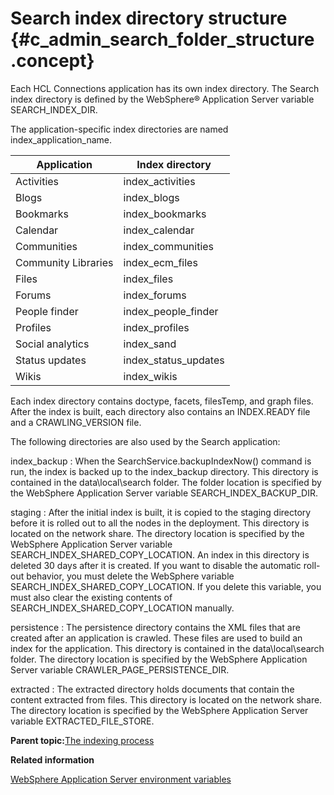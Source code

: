 # Search index directory structure {#c_admin_search_folder_structure .concept}

Each HCL Connections application has its own index directory. The Search index directory is defined by the WebSphere® Application Server variable SEARCH\_INDEX\_DIR.

The application-specific index directories are named index\_application\_name.

|Application|Index directory|
|-----------|---------------|
|Activities|index\_activities|
|Blogs|index\_blogs|
|Bookmarks|index\_bookmarks|
|Calendar|index\_calendar|
|Communities|index\_communities|
|Community Libraries|index\_ecm\_files|
|Files|index\_files|
|Forums|index\_forums|
|People finder|index\_people\_finder|
|Profiles|index\_profiles|
|Social analytics|index\_sand|
|Status updates|index\_status\_updates|
|Wikis|index\_wikis|

Each index directory contains doctype, facets, filesTemp, and graph files. After the index is built, each directory also contains an INDEX.READY file and a CRAWLING\_VERSION file.

The following directories are also used by the Search application:

index\_backup
:   When the SearchService.backupIndexNow\(\) command is run, the index is backed up to the index\_backup directory. This directory is contained in the data\\local\\search folder. The folder location is specified by the WebSphere Application Server variable SEARCH\_INDEX\_BACKUP\_DIR.

staging
:   After the initial index is built, it is copied to the staging directory before it is rolled out to all the nodes in the deployment. This directory is located on the network share. The directory location is specified by the WebSphere Application Server variable SEARCH\_INDEX\_SHARED\_COPY\_LOCATION. An index in this directory is deleted 30 days after it is created. If you want to disable the automatic roll-out behavior, you must delete the WebSphere variable SEARCH\_INDEX\_SHARED\_COPY\_LOCATION. If you delete this variable, you must also clear the existing contents of SEARCH\_INDEX\_SHARED\_COPY\_LOCATION manually.

persistence
:   The persistence directory contains the XML files that are created after an application is crawled. These files are used to build an index for the application. This directory is contained in the data\\local\\search folder. The directory location is specified by the WebSphere Application Server variable CRAWLER\_PAGE\_PERSISTENCE\_DIR.

extracted
:   The extracted directory holds documents that contain the content extracted from files. This directory is located on the network share. The directory location is specified by the WebSphere Application Server variable EXTRACTED\_FILE\_STORE.

**Parent topic:**[The indexing process](../admin/c_admin_search_index_process.md)

**Related information**  


[WebSphere Application Server environment variables](../admin/r_admin_common_was_env_variables.md)

